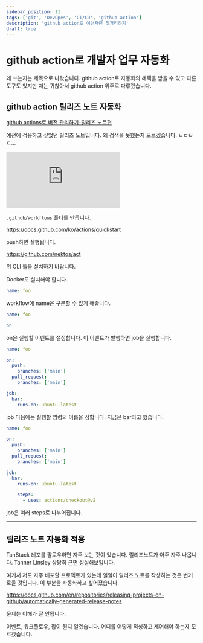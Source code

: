 ```yaml
---
sidebar_position: 11
tags: ['git', 'DevOpes', 'CI/CD', 'github action']
description: 'github action로 이런저런 짓거리하기'
draft: true
---
```


# github action로 개발자 업무 자동화

왜 쓰는지는 제목으로 나왔습니다. github action로 자동화의 혜택을 받을 수 있고 다른 도구도 있지만 저는 귀찮아서 github action 위주로 다루겠습니다.

## github action 릴리즈 노트 자동화

[github actions로 버전 관리하기-릴리즈 노트편](https://mong-blog.tistory.com/entry/github-actions%EB%A1%9C-%EB%B2%84%EC%A0%84-%EA%B4%80%EB%A6%AC%ED%95%98%EA%B8%B0-%EB%A6%B4%EB%A6%AC%EC%A6%88-%EB%85%B8%ED%8A%B8%ED%8E%B8)

예전에 적용하고 싶었던 릴리즈 노트입니다. 왜 검색을 못했는지 모르겠습니다. ㅂㄷㅂㄷ...

<iframe class="codepen" src="https://www.youtube.com/embed/yfBtjLxn_6k" title="How GitHub Actions 10x my productivity" frameborder="0" allow="accelerometer; autoplay; clipboard-write; encrypted-media; gyroscope; picture-in-picture; web-share" allowfullscreen></iframe>

`.github/workflows` 폴더를 만듭니다.

https://docs.github.com/ko/actions/quickstart

push하면 실행됩니다.

https://github.com/nektos/act

위 CLI 툴을 설치하기 바랍니다.

Docker도 설치해야 합니다.

```yml
name: foo
```

workflow에 name은 구분할 수 있게 해줍니다.

```yml
name: foo

on
```

on은 실행할 이벤트를 설정합니다. 이 이벤트가 발행하면 job을 실행합니다.

```yml
name: foo

on:
  push:
    branches: ['main']
  pull_request:
    branches: ['main']

job:
  bar:
    runs-on: ubuntu-latest
```

job 다음에는 실행할 명령의 이름을 정합니다. 지금은 bar라고 했습니다.

```yml
name: foo

on:
  push:
    branches: ['main']
  pull_request:
    branches: ['main']

job:
  bar:
    runs-on: ubuntu-latest

    steps:
      - uses: actions/checkout@v2
```

job은 여러 steps로 나누어집니다.

---

## 릴리즈 노트 자동화 적용

TanStack 레포를 팔로우하면 자주 보는 것이 있습니다. 릴리즈노트가 아주 자주 나옵니다. Tanner Linsley 상당히 근면 성실해보입니다.

여기서 저도 자주 배포할 프로젝트가 있는데 일일이 릴리즈 노트를 작성하는 것은 번거로울 것입니다. 이 부분을 자동화하고 싶어졌습니다.

https://docs.github.com/en/repositories/releasing-projects-on-github/automatically-generated-release-notes

문제는 이해가 잘 안됩니다.

이벤트, 워크플로우, 잡이 뭔지 알겠습니다. 어디를 어떻게 적성하고 제어해야 하는지 모르겠습니다.
